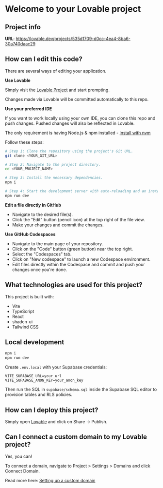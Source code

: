 # Welcome to your Lovable project

## Project info

**URL**: https://lovable.dev/projects/535d1709-d0cc-4ea4-8ba6-30a740daac29

## How can I edit this code?

There are several ways of editing your application.

**Use Lovable**

Simply visit the [Lovable Project](https://lovable.dev/projects/535d1709-d0cc-4ea4-8ba6-30a740daac29) and start prompting.

Changes made via Lovable will be committed automatically to this repo.

**Use your preferred IDE**

If you want to work locally using your own IDE, you can clone this repo and push changes. Pushed changes will also be reflected in Lovable.

The only requirement is having Node.js & npm installed - [install with nvm](https://github.com/nvm-sh/nvm#installing-and-updating)

Follow these steps:

```sh
# Step 1: Clone the repository using the project's Git URL.
git clone <YOUR_GIT_URL>

# Step 2: Navigate to the project directory.
cd <YOUR_PROJECT_NAME>

# Step 3: Install the necessary dependencies.
npm i

# Step 4: Start the development server with auto-reloading and an instant preview.
npm run dev
```

**Edit a file directly in GitHub**

- Navigate to the desired file(s).
- Click the "Edit" button (pencil icon) at the top right of the file view.
- Make your changes and commit the changes.

**Use GitHub Codespaces**

- Navigate to the main page of your repository.
- Click on the "Code" button (green button) near the top right.
- Select the "Codespaces" tab.
- Click on "New codespace" to launch a new Codespace environment.
- Edit files directly within the Codespace and commit and push your changes once you're done.

## What technologies are used for this project?

This project is built with:

- Vite
- TypeScript
- React
- shadcn-ui
- Tailwind CSS

## Local development

```bash
npm i
npm run dev
```

Create `.env.local` with your Supabase credentials:

```
VITE_SUPABASE_URL=your_url
VITE_SUPABASE_ANON_KEY=your_anon_key
```

Then run the SQL in `supabase/schema.sql` inside the Supabase SQL editor to provision tables and RLS policies.

## How can I deploy this project?

Simply open [Lovable](https://lovable.dev/projects/535d1709-d0cc-4ea4-8ba6-30a740daac29) and click on Share -> Publish.

## Can I connect a custom domain to my Lovable project?

Yes, you can!

To connect a domain, navigate to Project > Settings > Domains and click Connect Domain.

Read more here: [Setting up a custom domain](https://docs.lovable.dev/tips-tricks/custom-domain#step-by-step-guide)
